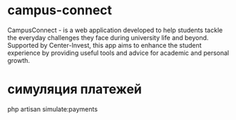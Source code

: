 # campus-connect
CampusConnect - is a web application developed to help students tackle the everyday challenges they face during university life and beyond. Supported by Center-Invest, this app aims to enhance the student experience by providing useful tools and advice for academic and personal growth.
 
# симуляция платежей
php artisan simulate:payments
